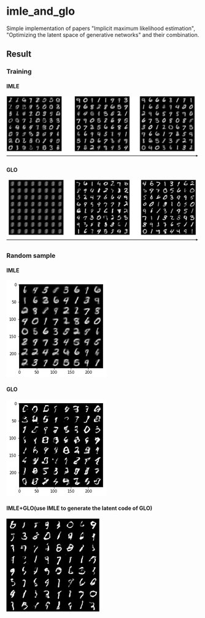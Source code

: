 # imle_and_glo

Simple implementation of papers "Implicit maximum likelihood estimation", "Optimizing the latent space of generative networks" and their combination.

## Result

### Training
#### IMLE

![](imgs/imle.png)

#### GLO

![](imgs/glo.png)

### Random sample

#### IMLE

![](imgs/imle_sample.png)

#### GLO

![](imgs/glo_sample.png)

#### IMLE+GLO(use IMLE to generate the latent code of GLO)

![](imgs/imle+glo.jpg)
